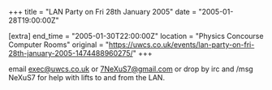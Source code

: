 +++
title = "LAN Party on Fri 28th January 2005"
date = "2005-01-28T19:00:00Z"

[extra]
end_time = "2005-01-30T22:00:00Z"
location = "Physics Concourse Computer Rooms"
original = "https://uwcs.co.uk/events/lan-party-on-fri-28th-january-2005-1474488960275/"
+++

email exec@uwcs.co.uk or 7NeXuS7@gmail.com or drop by irc and /msg NeXuS7 for help with lifts to and from the LAN.

